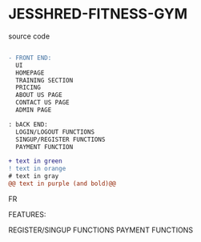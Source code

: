 # JESSHRED-FITNESS-GYM
source code
```diff

- FRONT END:
  UI 
  HOMEPAGE
  TRAINING SECTION
  PRICING
  ABOUT US PAGE
  CONTACT US PAGE
  ADMIN PAGE

: bACK END:
  LOGIN/LOGOUT FUNCTIONS
  SINGUP/REGISTER FUNCTIONS
  PAYMENT FUNCTION

+ text in green
! text in orange
# text in gray
@@ text in purple (and bold)@@
```
FR

FEATURES: 


REGISTER/SINGUP FUNCTIONS
PAYMENT FUNCTIONS


